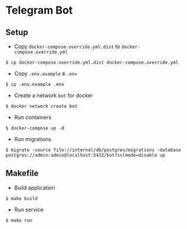 # Telegram Bot

## Setup
* Copy `docker-compose.override.yml.dist` to `docker-compose.override.yml`
```
$ cp docker-compose.override.yml.dist docker-compose.override.yml
```
* Copy `.env.axample` в `.env`
```
$ cp .env.example .env
```
* Create a network `bot` for docker
```
$ docker network create bot
```
* Run containers
```
$ docker-compose up -d
```
* Run migrations
```
$ migrate -source file://internal/db/postgres/migrations -database postgres://admin:admin@localhost:5432/bot?sslmode=disable up
```
## Makefile
* Build application
```
$ make build
```
* Run service
```
$ make run
```
